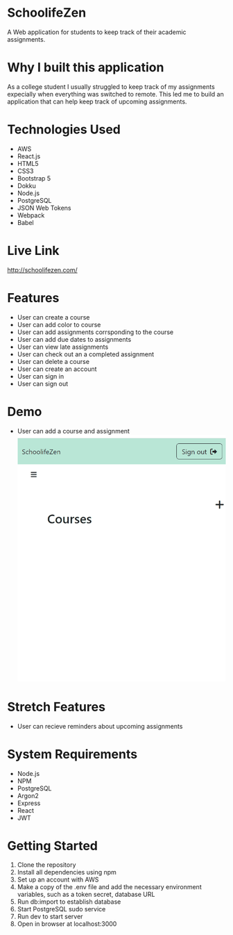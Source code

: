 # SchoolifeZen

A Web application for students to keep track of their academic assignments.

# Why I built this application
As a college student I usually struggled to keep track of my assignments expecially when everything was switched to remote. This led me to build an application that can help keep track of upcoming assignments.

# Technologies Used
* AWS
* React.js
* HTML5
* CSS3
* Bootstrap 5
* Dokku
* Node.js
* PostgreSQL
* JSON Web Tokens
* Webpack
* Babel

# Live Link
http://schoolifezen.com/

# Features
* User can create a course
* User can add color to course
* User can add assignments corrsponding to the course
* User can add due dates to assignments
* User can view late assignments
* User can check out an a completed assignment
* User can delete a course
* User can create an account
* User can sign in
* User can sign out

# Demo
* User can add a course and assignment
![Demo](images/readme.gif)
# Stretch Features
* User can recieve reminders about upcoming assignments

 # System Requirements
* Node.js
* NPM
* PostgreSQL
* Argon2
* Express
* React
* JWT

# Getting Started
 1. Clone the repository
2. Install all dependencies using npm
3. Set up an account with AWS
4. Make a copy of the .env file and add the necessary environment variables, such as a token secret, database URL
5. Run db:import to establish database
6. Start PostgreSQL sudo service
7. Run dev to start server
8. Open in browser at localhost:3000
